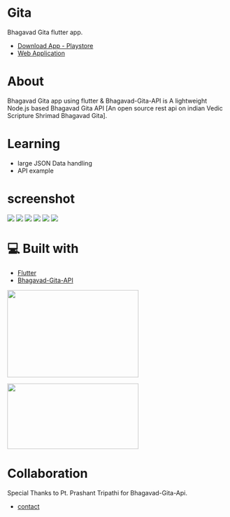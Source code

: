 # Gita
Bhagavad Gita flutter app.
- [Download App - Playstore](https://play.google.com/store/apps/details?id=com.gita)
- [Web Application](https://ravikovind.github.io/bhagavad_gita_webapp/)

# About

Bhagavad Gita app using flutter & Bhagavad-Gita-API is A lightweight Node.js based Bhagavad Gita API [An open source rest api on indian Vedic Scripture Shrimad Bhagavad Gita].

# Learning
- large JSON Data handling
- API example

# screenshot

![](ss/1.png) ![](ss/2.png) ![](ss/3.png) ![](ss/4.png) ![](ss/5.png) ![](ss/6.png)

# 💻 Built with
- [Flutter](https://flutter.dev/)
- [Bhagavad-Gita-API](https://github.com/vedicscriptures/bhagavad-gita-api)

[<img src = "https://www.bing.com/th?id=A0068244617ca84ebfa03813209a118ba&w=110&h=110&c=7&rs=1&qlt=80&o=6&dpr=1.5&pid=SANGAM"
width="300" 
height="200"/>](https://flutter.dev/)

[<img src = "https://repository-images.githubusercontent.com/314205765/0bb18d80-2b22-11eb-8f6f-ccf20c0c2679"
width="300" 
height="150"/>](https://github.com/vedicscriptures/bhagavad-gita-api)

# Collaboration
Special Thanks to Pt. Prashant Tripathi for Bhagavad-Gita-Api.
- [contact](https://github.com/PtPrashantTripathi)




